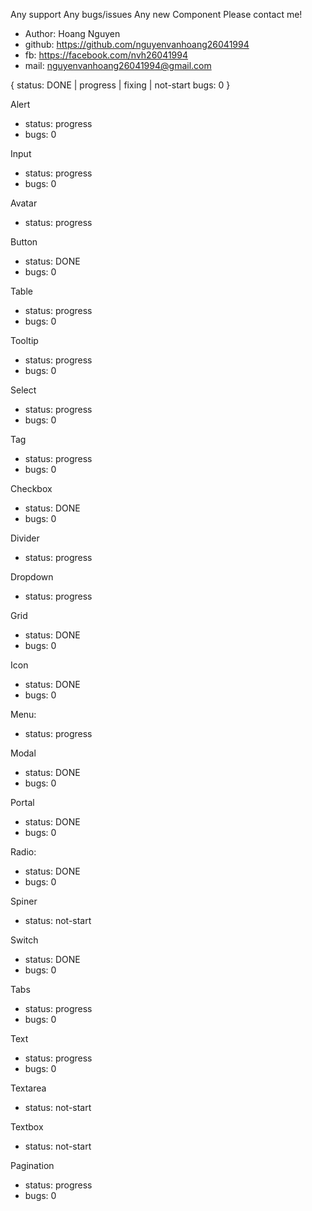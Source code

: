 Any support
Any bugs/issues
Any new Component
Please contact me!

- Author: Hoang Nguyen
- github: https://github.com/nguyenvanhoang26041994
- fb: https://facebook.com/nvh26041994
- mail: nguyenvanhoang26041994@gmail.com

{
  status: DONE | progress | fixing | not-start
  bugs: 0
}


Alert
- status: progress
- bugs: 0

Input
- status: progress
- bugs: 0

Avatar
- status: progress

Button
- status: DONE
- bugs: 0

Table
- status: progress
- bugs: 0

Tooltip
- status: progress
- bugs: 0

Select
- status: progress
- bugs: 0

Tag
- status: progress
- bugs: 0

Checkbox
- status: DONE
- bugs: 0

Divider
- status: progress

Dropdown
- status: progress

Grid
- status: DONE
- bugs: 0

Icon
- status: DONE
- bugs: 0

Menu:
- status: progress

Modal
- status: DONE
- bugs: 0

Portal
- status: DONE
- bugs: 0

Radio:
- status: DONE
- bugs: 0

Spiner
- status: not-start

Switch
- status: DONE
- bugs: 0

Tabs
- status: progress
- bugs: 0

Text
- status: progress
- bugs: 0

Textarea
- status: not-start

Textbox
- status: not-start

Pagination
- status: progress
- bugs: 0
